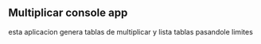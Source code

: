 ## Multiplicar console app

esta aplicacion genera tablas de multiplicar y lista tablas pasandole limites